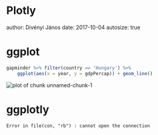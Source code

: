 Plotly
========================================================
author: Divényi János
date: 2017-10-04
autosize: true




ggplot
======


```r
gapminder %>% filter(country == 'Hungary') %>%
    ggplot(aes(x = year, y = gdpPercap)) + geom_line()
```

![plot of chunk unnamed-chunk-1](plotly-figure/unnamed-chunk-1-1.png)

ggplotly
========















```
Error in file(con, "rb") : cannot open the connection
```
